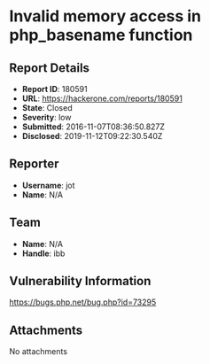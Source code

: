 # Invalid memory access in php_basename function

## Report Details
- **Report ID**: 180591
- **URL**: https://hackerone.com/reports/180591
- **State**: Closed
- **Severity**: low
- **Submitted**: 2016-11-07T08:36:50.827Z
- **Disclosed**: 2019-11-12T09:22:30.540Z

## Reporter
- **Username**: jot
- **Name**: N/A

## Team
- **Name**: N/A
- **Handle**: ibb

## Vulnerability Information
https://bugs.php.net/bug.php?id=73295

## Attachments
No attachments
